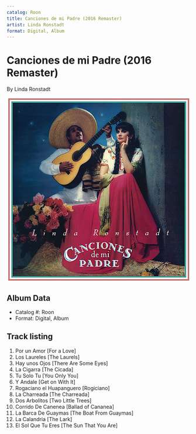 ```yaml
---
catalog: Roon
title: Canciones de mi Padre (2016 Remaster)
artist: Linda Ronstadt
format: Digital, Album
---
```


# Canciones de mi Padre (2016 Remaster)

By Linda Ronstadt

![](../../assets/albumcovers/Linda_Ronstadt-Canciones_de_mi_Padre_2016_Remaster.png)

## Album Data

- Catalog #: Roon
- Format: Digital, Album


## Track listing


1. Por un Amor [For a Love]
2. Los Laureles [The Laurels]
3. Hay unos Ojos [There Are Some Eyes]
4. La Cigarra [The Cicada]
5. Tu Solo Tu [You Only You]
6. Y Andale [Get on With It]
7. Rogaciano el Huapanguero [Rogiciano]
8. La Charreada [The Charreada]
9. Dos Arbolitos [Two Little Trees]
10. Corrido De Canenea [Ballad of Cananea]
11. La Barca De Guaymas [The Boat From Guaymas]
12. La Calandria [The Lark]
13. El Sol Que Tu Eres [The Sun That You Are]

